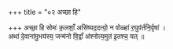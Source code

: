 +++
title = "०२ अच्छा हि"

+++
अच्छा॒ हि सोमः॑ क॒लशाँ॒ असि॑ष्यद॒दत्यो॒ न वोळ्हा॑ र॒घुव॑र्तनि॒र्वृषा॑ ।  
अथा॑ दे॒वाना॑मु॒भय॑स्य॒ जन्म॑नो वि॒द्वाँ अ॑श्नोत्य॒मुत॑ इ॒तश्च॒ यत् ॥